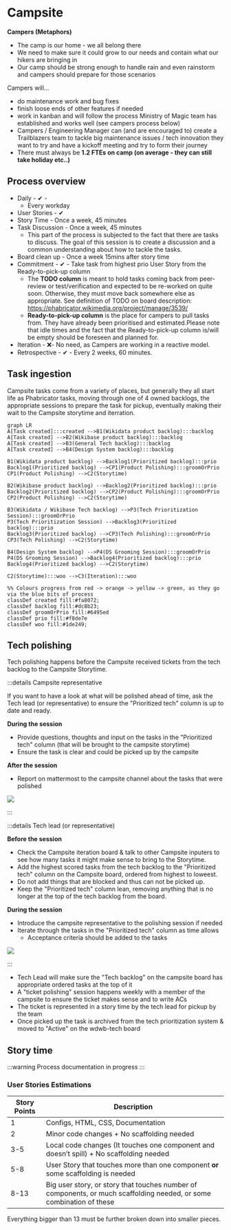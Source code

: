 # Campsite

**Campers (Metaphors)**

*   The camp is our home - we all belong there
*   We need to make sure it could grow to our needs and contain what our hikers are bringing in
*   Our camp should be strong enough to handle rain and even rainstorm and campers should prepare for those scenarios

Campers will…

*   do maintenance work and bug fixes
*   finish loose ends of other features if needed 
*   work in kanban and will follow the process Ministry of Magic team has established and works well (see campers process below)
*   Campers / Engineering Manager can (and are encouraged to) create a Trailblazers team to tackle big maintenance issues / tech innovation they want to try and have a kickoff meeting and try to form their journey
*   There must always be **1.2 FTEs on camp (on average - they can still take holiday etc..)**

## Process overview

*   Daily - ✔ - 
    *   Every workday
*   User Stories - ✔
*   Story Time - Once a week, 45 minutes
*   Task Discussion - Once a week, 45 minutes
    * This part of the process is subjected to the fact that there are tasks to discuss. The goal of this session is to create a discussion and a common understanding about how to tackle the tasks.
*   Board clean up - Once a week 15mins after story time
*   Commitment - ✔ - Take task from highest prio User Story from the Ready-to-pick-up column
    * The **TODO column** is meant to hold tasks coming back from peer-review or test/verification and expected to be re-worked on quite soon. Otherwise, they must move back somewhere else as appropriate. See definition of TODO on board description: https://phabricator.wikimedia.org/project/manage/3539/ 
    * **Ready-to-pick-up column** is the place for campers to pull tasks from. They have already been prioritised and estimated.Please note that idle times and the fact that the Ready-to-pick-up column is/will be empty should be foreseen and planned for.
*   Iteration - ❌- No need, as Campers are working in a reactive model.
*   Retrospective - ✔ - Every 2 weeks, 60 minutes.

## Task ingestion

Campsite tasks come from a variety of places, but generally they all start life as Phabricator tasks, moving through one of 4 owned backlogs, the appropriate sessions to prepare the task for pickup, eventually making their wait to the Campsite storytime and iterration.

```mermaid
graph LR
A[Task created]:::created -->B1(Wikidata product backlog):::backlog
A[Task created] -->B2(Wikibase product backlog):::backlog
A[Task created] -->B3(General Tech backlog):::backlog
A[Task created] -->B4(Design System backlog):::backlog

B1(Wikidata product backlog) -->Backlog1(Prioritized backlog):::prio
Backlog1(Prioritized backlog) -->CP1(Product Polishing):::groomOrPrio
CP1(Product Polishing) -->C2(Storytime)

B2(Wikibase product backlog) -->Backlog2(Prioritized backlog):::prio
Backlog2(Prioritized backlog) -->CP2(Product Polishing):::groomOrPrio
CP2(Product Polishing) -->C2(Storytime)

B3(Wikidata / Wikibase Tech backlog) -->P3(Tech Prioritization Session):::groomOrPrio
P3(Tech Prioritization Session) -->Backlog3(Prioritized backlog):::prio
Backlog3(Prioritized backlog) -->CP3(Tech Polishing):::groomOrPrio
CP3(Tech Polishing) -->C2(Storytime)

B4(Design System backlog) -->P4(DS Grooming Session):::groomOrPrio
P4(DS Grooming Session) -->Backlog4(Prioritized backlog):::prio
Backlog4(Prioritized backlog) -->C2(Storytime)

C2(Storytime):::woo -->C3(Iteration):::woo

%% Colours progress from red -> orange -> yellow -> green, as they go via the blue bits of process
classDef created fill:#fa8072;
classDef backlog fill:#dc8b23;
classDef groomOrPrio fill:#6495ed
classDef prio fill:#f8de7e
classDef woo fill:#1de249;
```

## Tech polishing

Tech polishing happens before the Campsite received tickets from the tech backlog to the Campsite Storytime.

<ProcessTable
  :what="[
    'A weekly 45 minuite meeting to polish tech backlog tickets about to head to Campsite Storytime.',
  ]"
  :why="[
    'Specify possible missing details in the tickets to be presented in the Campsite Storytime',
    'Have a more productive and time-efficent Storytime meeting, by having som questions asked in advance'
  ]"
  who="Tech lead (or representative), Campsite representative"
  since="November 2020"
/>

:::details Campsite representative

If you want to have a look at what will be polished ahead of time, ask the Tech lead (or representative) to ensure the "Prioritized tech" column is up to date and ready.

**During the session**

- Provide questions, thoughts and input on the tasks in the "Prioritized tech" column (that will be brought to the campsite storytime)
- Ensure the task is clear and could be picked up by the campsite

**After the session**

- Report on mattermost to the campsite channel about the tasks that were polished

![](https://i.imgur.com/A2MR204.png)

:::

:::details Tech lead (or representative)

**Before the session**

- Check the Campsite iteration board & talk to other Campsite inputers to see how many tasks it might make sense to bring to the Storytime.
- Add the highest scored tasks from the tech backlog to the "Prioritized tech" column on the Campsite board, ordered from highest to loweest.
- Do not add things that are blocked and thus can not be picked up.
- Keep the "Prioritized tech" column lean, removing anything that is no longer at the top of the tech backlog from the board.

**During the session**

- Introduce the campsite representative to the polishing session if needed
- Iterate through the tasks in the "Prioritized tech" column as time allows
  - Acceptance criteria should be added to the tasks

![](https://i.imgur.com/p1jJo8M.png)

:::

- Tech Lead will make sure the "Tech backlog" on the campsite board has appropriate ordered tasks at the top of it
- A "ticket polishing" session happens weekly with a member of the campsite to ensure the ticket makes sense and to write ACs
- The ticket is represented in a story time by the tech lead for pickup by the team
- Once picked up the task is archived from the tech prioritization system & moved to "Active" on the wdwb-tech board

## Story time

:::warning
Process documentation in progress
:::

### User Stories Estimations

| Story Points      | Description |
| ----------- | ----------- |
| 1      | Configs, HTML, CSS, Documentation        |
| 2   | Minor code changes + No scaffolding needed        |
| 3-5   | Local code changes (It touches one component and doesn’t spill) + No scaffolding needed        |
| 5-8   | User Story that touches more than one component **or** some scaffolding is needed        |
| 8-13   | Big user story, or story that touches number of components, or much scaffolding needed, or some combination of these        |

Everything bigger than 13 must be further broken down into smaller pieces.